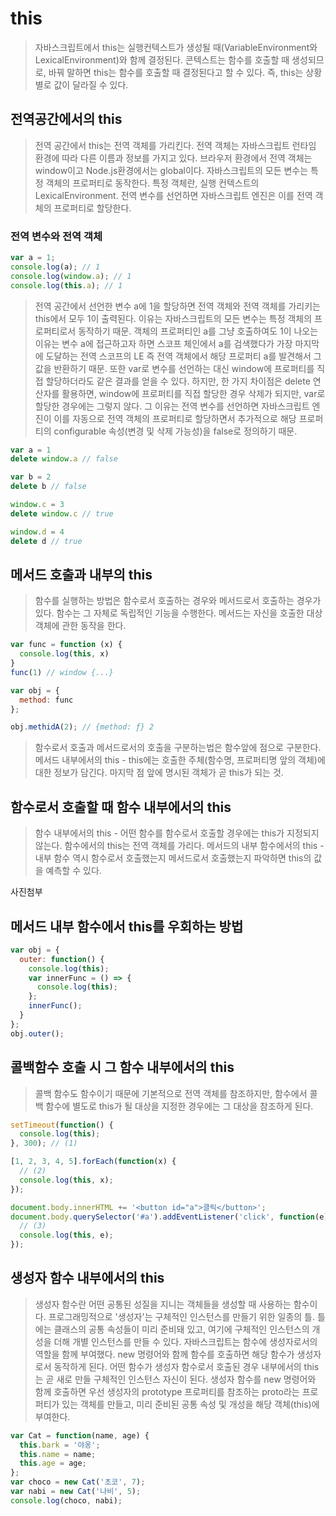 # this
> 자바스크립트에서 this는 실행컨텍스트가 생성될 때(VariableEnvironment와 LexicalEnvironment)와 함께 결정된다. 콘텍스트는 함수를 호출할 때 생성되므로, 바꿔 말하면 this는 함수를 호출할 때 결정된다고 할 수 있다.
> 즉, this는 상황별로 값이 달라질 수 있다.

## 전역공간에서의 this
> 전역 공간에서 this는 전역 객체를 가리킨다.
> 전역 객체는 자바스크립트 런타임 환경에 따라 다른 이름과 정보를 가지고 있다. 브라우저 환경에서 전역 객체는 window이고 Node.js환경에서는 global이다.
> 자바스크립트의 모든 변수는 특정 객체의 프로퍼티로 동작한다. 특정 객체란, 실행 컨텍스트의 LexicalEnvironment. 전역 변수를 선언하면 자바스크립트 엔진은 이를 전역 객체의 프로퍼티로 할당한다.

### 전역 변수와 전역 객체
```javascript
var a = 1;
console.log(a); // 1
console.log(window.a); // 1
console.log(this.a); // 1
```
> 전역 공간에서 선언한 변수 a에 1을 할당하면 전역 객체와 전역 객체를 가리키는 this에서 모두 1이 출력된다.
> 이유는 자바스크립트의 모든 변수는 특정 객체의 프로퍼티로서 동작하기 때문.
> 객체의 프로퍼티인 a를 그냥 호출하여도 1이 나오는 이유는 변수 a에 접근하고자 하면 스코프 체인에서 a를 검색했다가 가장 마지막에 도달하는 전역 스코프의 LE 즉 전역 객체에서 해당 프로퍼티 a를 발견해서 그 값을 반환하기 때문.
> 또한 var로 변수를 선언하는 대신 window에 프로퍼티를 직접 할당하더라도 같은 결과를 얻을 수 있다. 하지만, 한 가지 차이점은 delete 연산자를 활용하면, window에 프로퍼티를 직접 할당한 경우 삭제가 되지만, var로 할당한 경우에는 그렇지 않다.
> 그 이유는 전역 변수를 선언하면 자바스크립트 엔진이 이를 자동으로 전역 객체의 프로퍼티로 할당하면서 추가적으로 해당 프로퍼티의 configurable 속성(변경 및 삭제 가능성)을 false로 정의하기 때문.
```javascript
var a = 1
delete window.a // false

var b = 2
delete b // false

window.c = 3
delete window.c // true

window.d = 4
delete d // true
```

## 메서드 호출과 내부의 this
> 함수를 실행하는 방법은 함수로서 호출하는 경우와 메서드로서 호출하는 경우가 있다.
> 함수는 그 자체로 독립적인 기능을 수행한다.
> 메서드는 자신을 호출한 대상 객체에 관한 동작을 한다.
```javascript
var func = function (x) {
  console.log(this, x)
}
func(1) // window {...}

var obj = {
  method: func
};

obj.methidA(2); // {method: ƒ} 2
```
> 함수로서 호출과 메서드로서의 호출을 구분하는법은 함수앞에 점으로 구분한다.
> 메서드 내부에서의 this - this에는 호출한 주체(함수명, 프로퍼티명 앞의 객체)에 대한 정보가 담긴다. 마지막 점 앞에 명시된 객체가 곧 this가 되는 것.

## 함수로서 호출할 때 함수 내부에서의 this
> 함수 내부에서의 this - 어떤 함수를 함수로서 호출할 경우에는 this가 지정되지 않는다. 함수에서의 this는 전역 객체를 가리다.
> 메서드의 내부 함수에서의 this - 내부 함수 역시 함수로서 호출했는지 메서드로서 호출했는지 파악하면 this의 값을 예측할 수 있다.

사진첨부

## 메서드 내부 함수에서 this를 우회하는 방법
```javascript
var obj = {
  outer: function() {
    console.log(this);
    var innerFunc = () => {
      console.log(this);
    };
    innerFunc();
  }
};
obj.outer();  
```

## 콜백함수 호출 시 그 함수 내부에서의 this
> 콜백 함수도 함수이기 때문에 기본적으로 전역 객체를 참조하지만, 함수에서 콜백 함수에 별도로 this가 될 대상을 지정한 경우에는 그 대상을 참조하게 된다.
```javascript
setTimeout(function() {
  console.log(this);
}, 300); // (1)

[1, 2, 3, 4, 5].forEach(function(x) {
  // (2)
  console.log(this, x);
});

document.body.innerHTML += '<button id="a">클릭</button>';
document.body.querySelector('#a').addEventListener('click', function(e) {
  // (3)
  console.log(this, e);
});
```


## 생성자 함수 내부에서의 this 
> 생성자 함수란 어떤 공통된 성질을 지니는 객체들을 생성할 때 사용하는 함수이다.
> 프로그래밍적으로 '생성자'는 구체적인 인스턴스를 만들기 위한 일종의 틀.
> 틀에는 클래스의 공통 속성들이 미리 준비돼 있고, 여기에 구체적인 인스턴스의 개성을 더해 개별 인스턴스를 만들 수 있다.
> 자바스크립트는 함수에 생성자로서의 역할을 함께 부여했다. new 명령어와 함께 함수를 호출하면 해당 함수가 생성자로서 동작하게 된다.
> 어떤 함수가 생성자 함수로서 호출된 경우 내부에서의 this는 곧 새로 만들 구체적인 인스턴스 자신이 된다.
> 생성자 함수를 new 명령어와 함께 호출하면 우선 생성자의 prototype 프로퍼티를 참조하는 proto라는 프로퍼티가 있는 객체를 만들고, 미리 준비된 공통 속성 및 개성을 해당 객체(this)에 부여한다.
```javascript
var Cat = function(name, age) {
  this.bark = '야옹';
  this.name = name;
  this.age = age;
};
var choco = new Cat('초코', 7);
var nabi = new Cat('나비', 5);
console.log(choco, nabi);
```
